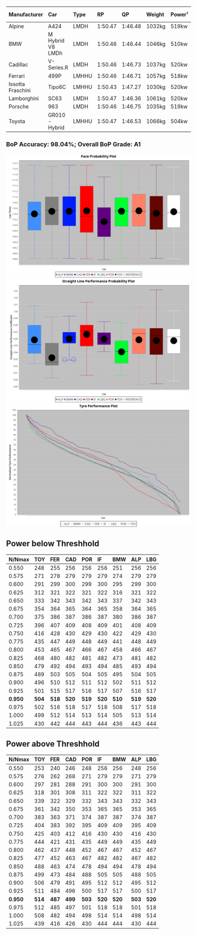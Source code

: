 |Manufacturer|Car|Type|RP|QP|Weight|Power¹|Threshhold|PINC|Power²|E/Stint|AVG Vmax|FDS|RDLC|L/Stint|BOP-Grade|ModelAccuracy|ModelPoints|Match%|
|:-|:-|:-|:-|:-|:-|:-|:-|:-|:-|:-|:-|:-|:-|:-|:-|:-|:-|:-|
|Alpine|A424|LMDH|1:50.47|1:46.48|1032kg|519kw|210.0kph|-3%|503kw|902MJ|285.63kph|-|1.03|33|~A1|81.46%|523|100.00%|
|BMW|M Hybrid V8 LMDh|LMDH|1:50.46|1:46.44|1046kg|510kw|210.0kph|2%|520kw|899MJ|281.91kph|-|1.02|33|~A1|98.60%|1690|100.00%|
|Cadillac|V-Series.R|LMDH|1:50.46|1:46.73|1037kg|520kw|210.0kph|-4%|499kw|883MJ|284.72kph|-|1.02|33|~A1|98.38%|1765|96.94%|
|Ferrari|499P|LMHHU|1:50.46|1:46.71|1057kg|518kw|210.0kph|-6%|487kw|886MJ|285.13kph|190kph|1.03|33|~A1|92.24%|2247|100.00%|
|Issotta Fraschini|Tipo6C|LMHHU|1:50.43|1:47.27|1030kg|520kw|210.0kph|0%|520kw|917MJ|286.68kph|140kph|1.08|33|+A2|66.67%|96|92.39%|
|Lamborghini|SC63|LMDH|1:50.47|1:46.36|1061kg|520kw|210.0kph|0%|520kw|901MJ|282.85kph|-|1.03|33|~A1|96.77%|419|95.00%|
|Porsche|963|LMDH|1:50.46|1:46.75|1035kg|519kw|210.0kph|-3%|503kw|894MJ|285.54kph|-|1.02|33|~A1|96.81%|5438|100.00%|
|Toyota|GR010 - Hybrid|LMHHU|1:50.47|1:46.53|1066kg|504kw|210.0kph|2%|514kw|901MJ|284.59kph|190kph|1.03|33|~A1|86.04%|1751|100.00%|

### BoP Accuracy: 98.04%; Overall BoP Grade: A1
![PACECHART](./IMG/AUTO.png)
![STRAIGHTLINEPERFORMANCECHART](./IMG/AUTO_sp.png)
![TYREPERFORMANCECHART](./IMG/AUTO_tw.png)

## Power below Threshhold
|N/Nmax|TOY|FER|CAD|POR|IF|BMW|ALP|LBG|
|:-|:-|:-|:-|:-|:-|:-|:-|:-|
|0.550|248|255|256|256|256|251|256|256|
|0.575|271|278|279|279|279|274|279|279|
|0.600|291|299|300|299|300|295|299|300|
|0.625|312|321|322|321|322|316|321|322|
|0.650|333|342|343|342|343|337|342|343|
|0.675|354|364|365|364|365|358|364|365|
|0.700|375|386|387|386|387|380|386|387|
|0.725|396|407|409|408|409|401|408|409|
|0.750|416|428|430|429|430|422|429|430|
|0.775|435|447|449|448|449|441|448|449|
|0.800|453|465|467|466|467|458|466|467|
|0.825|468|480|482|481|482|473|481|482|
|0.850|479|492|494|493|494|485|493|494|
|0.875|489|503|505|504|505|495|504|505|
|0.900|496|510|512|511|512|502|511|512|
|0.925|501|515|517|516|517|507|516|517|
|**0.950**|**504**|**518**|**520**|**519**|**520**|**510**|**519**|**520**|
|0.975|502|516|518|517|518|508|517|518|
|1.000|499|512|514|513|514|505|513|514|
|1.025|430|442|444|443|444|436|443|444|

## Power above Threshhold
|N/Nmax|TOY|FER|CAD|POR|IF|BMW|ALP|LBG|
|:-|:-|:-|:-|:-|:-|:-|:-|:-|
|0.550|253|240|246|248|256|256|248|256|
|0.575|276|262|268|271|279|279|271|279|
|0.600|297|281|288|291|300|300|291|300|
|0.625|318|301|308|311|322|322|311|322|
|0.650|339|322|329|332|343|343|332|343|
|0.675|361|342|350|353|365|365|353|365|
|0.700|383|363|371|374|387|387|374|387|
|0.725|404|383|392|395|409|409|395|409|
|0.750|425|403|412|416|430|430|416|430|
|0.775|444|421|431|435|449|449|435|449|
|0.800|462|437|448|452|467|467|452|467|
|0.825|477|452|463|467|482|482|467|482|
|0.850|488|463|474|478|494|494|478|494|
|0.875|499|473|484|488|505|505|488|505|
|0.900|506|479|491|495|512|512|495|512|
|0.925|511|484|496|500|517|517|500|517|
|**0.950**|**514**|**487**|**499**|**503**|**520**|**520**|**503**|**520**|
|0.975|512|485|497|501|518|518|501|518|
|1.000|508|482|494|498|514|514|498|514|
|1.025|439|416|426|430|444|444|430|444|
